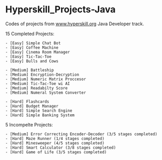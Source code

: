 # Hyperskill_Projects-Java
Codes of projects from www.hyperskill.org Java Developer track.

15 Completed Projects:

    - [Easy] Simple Chat Bot
    - [Easy] Coffee Machine
    - [Easy] Cinema Room Manager
    - [Easy] Tic-Tac-Toe
    - [Easy] Bulls and Cows

    - [Medium] Battleship
    - [Medium] Encryption-Decryption
    - [Medium] Numeric Matrix Proccesor
    - [Medium] Tic-Tac-Toe wi AI
    - [Medium] Readabilty Score
    - [Medium] Numeral System Converter

    - [Hard] Flashcards
    - [Hard] Budget Manager
    - [Hard] Simple Search Engine
    - [Hard] Simple Banking System

5 Incompelte Projects:

    - [Medium] Error Correcting Encoder-Decoder (3/5 stages completed)
    - [Hard] Maze Runner (1/4 stages completed)
    - [Hard] Minesweeper (4/5 stages completed)
    - [Hard] Smart Calculator (3/8 stages completed)
    - [Hard] Game of Life (3/5 stages completed)
